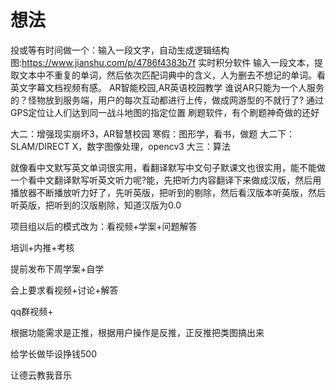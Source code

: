# 想法 

投或等有时间做一个：输入一段文字，自动生成逻辑结构图:https://www.jianshu.com/p/4786f4383b7f
实时积分软件
输入一段文本，提取文本中不重复的单词，然后依次匹配词典中的含义，人为删去不想记的单词。看英文字幕文档视频有感。
AR智能校园,AR英语校园教学
谁说AR只能为一个人服务的？怪物放到服务端，用户的每次互动都进行上传，做成网游型的不就行了?
通过GPS定位让人们达到同一战斗地图的指定位置
刷题软件，有个刷题神奇做的还好

大二：增强现实崩坏3，AR智慧校园
寒假：图形学，看书，做题
大二下：SLAM/DIRECT X，数字图像处理，opencv3
大三：算法

就像看中文默写英文单词很实用，看翻译默写中文句子默课文也很实用，能不能做一个看中文翻译默写听英文听力呢?能，先把听力内容翻译下来做成汉版，然后用播放器不断播放听力好了，先听英版，把听到的剔除，然后看汉版本听英版，然后听英版，把听到的汉版剔除，知道汉版为0.0

项目组以后的模式改为：看视频+学案+问题解答

培训+内推+考核

提前发布下周学案+自学

会上要求看视频+讨论+解答

qq群视频+



根据功能需求是正推，根据用户操作是反推，正反推把类图搞出来

给学长做毕设挣钱500

让德云教我音乐





